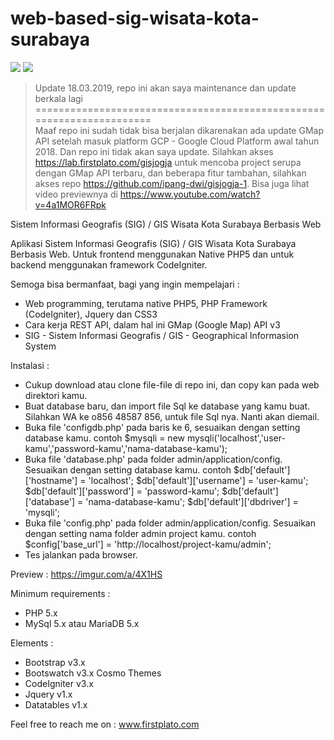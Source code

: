 # web-based-sig-wisata-kota-surabaya

<img src="https://img.shields.io/github/license/ipang-dwi/xdesktop.svg" /> <img src="https://img.shields.io/badge/lab-firstplato.com-red.svg" />

> Update 18.03.2019, repo ini akan saya maintenance dan update berkala lagi
</br>======================================================================</br>
Maaf repo ini sudah tidak bisa berjalan dikarenakan ada update GMap API setelah masuk platform GCP - Google Cloud Platform awal tahun 2018. Dan repo ini tidak akan saya update. Silahkan akses https://lab.firstplato.com/gisjogja untuk mencoba project serupa dengan GMap API terbaru, dan beberapa fitur tambahan, silahkan akses repo https://github.com/ipang-dwi/gisjogja-1. Bisa juga lihat video previewnya di https://www.youtube.com/watch?v=4a1MOR6FRpk

Sistem Informasi Geografis (SIG) / GIS Wisata Kota Surabaya Berbasis Web

Aplikasi Sistem Informasi Geografis (SIG) / GIS Wisata Kota Surabaya Berbasis Web. Untuk frontend menggunakan Native PHP5 dan untuk backend menggunakan framework CodeIgniter.

Semoga bisa bermanfaat, bagi yang ingin mempelajari :
- Web programming, terutama native PHP5, PHP Framework (CodeIgniter), Jquery dan CSS3
- Cara kerja REST API, dalam hal ini GMap (Google Map) API v3
- SIG - Sistem Informasi Geografis / GIS - Geographical Informasion System

Instalasi :
- Cukup download atau clone file-file di repo ini, dan copy kan pada web direktori kamu.
- Buat database baru, dan import file Sql ke database yang kamu buat. 
  Silahkan WA ke o856 48587 856, untuk file Sql nya. Nanti akan diemail. 
- Buka file 'configdb.php' pada baris ke 6, sesuaikan dengan setting database kamu.
  contoh $mysqli = new mysqli('localhost','user-kamu','password-kamu','nama-database-kamu');
- Buka file 'database.php' pada folder admin/application/config. Sesuaikan dengan setting database kamu.
  contoh 
  $db['default']['hostname'] = 'localhost';
  $db['default']['username'] = 'user-kamu';
  $db['default']['password'] = 'password-kamu';
  $db['default']['database'] = 'nama-database-kamu';
  $db['default']['dbdriver'] = 'mysqli';
- Buka file 'config.php' pada folder admin/application/config. Sesuaikan dengan setting nama folder admin project kamu.
  contoh $config['base_url']	= 'http://localhost/project-kamu/admin';
- Tes jalankan pada browser.

Preview :
https://imgur.com/a/4X1HS

Minimum requirements :
- PHP 5.x
- MySql 5.x atau MariaDB 5.x

Elements :
- Bootstrap v3.x
- Bootswatch v3.x Cosmo Themes
- CodeIgniter v3.x
- Jquery v1.x
- Datatables v1.x

Feel free to reach me on : 
www.firstplato.com
